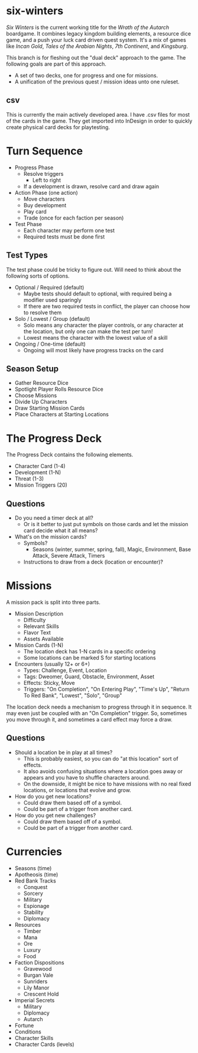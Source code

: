 # six-winters

*Six Winters* is the current working title for the *Wrath of the Autarch* boardgame. It combines legacy kingdom building elements, a resource dice game, and a push your luck card driven quest system. It's a mix of games like *Incan Gold*, *Tales of the Arabian Nights*, *7th Continent*, and *Kingsburg*.

This branch is for fleshing out the "dual deck" approach to the game. The following goals are part of this approach.

* A set of two decks, one for progress and one for missions.
* A unification of the previous quest / mission ideas unto one ruleset.

## csv

This is currently the main actively developed area. I have .csv files for most of the cards in the game. They get imported into InDesign in order to quickly create physical card decks for playtesting.

# Turn Sequence

* Progress Phase
   * Resolve triggers
      * Left to right
   * If a development is drawn, resolve card and draw again
* Action Phase (one action)
   * Move characters
   * Buy development
   * Play card
   * Trade (once for each faction per season)
* Test Phase
   * Each character may perform one test
   * Required tests must be done first

## Test Types

The test phase could be tricky to figure out. Will need to think about the following sorts of options.

* Optional / Required (default)
   * Maybe tests should default to optional, with required being a modifier used sparingly
   * If there are two required tests in conflict, the player can choose how to resolve them
* Solo / Lowest / Group (default)
   * Solo means any character the player controls, or any character at the location, but only one can make the test per turn!
   * Lowest means the character with the lowest value of a skill
* Ongoing / One-time (default)
   * Ongoing will most likely have progress tracks on the card

## Season Setup

* Gather Resource Dice
* Spotlight Player Rolls Resource Dice
* Choose Missions
* Divide Up Characters
* Draw Starting Mission Cards
* Place Characters at Starting Locations

# The Progress Deck

The Progress Deck contains the following elements.

* Character Card (1-4)
* Development (1-N)
* Threat (1-3)
* Mission Triggers (20)

## Questions

* Do you need a timer deck at all?
   * Or is it better to just put symbols on those cards and let the mission card decide what it all means?
* What's on the mission cards?
   * Symbols?
      * Seasons (winter, summer, spring, fall), Magic, Environment, Base Attack, Severe Attack, Timers
   * Instructions to draw from a deck (location or encounter)?

# Missions

A mission pack is split into three parts.

* Mission Description
   * Difficulty
   * Relevant Skills
   * Flavor Text
   * Assets Available
* Mission Cards (1-N)
   * The location deck has 1-N cards in a specific ordering
   * Some locations can be marked S for starting locations
* Encounters (usually 12+ or 6+)
   * Types: Challenge, Event, Location
   * Tags: Dweomer, Guard, Obstacle, Environment, Asset
   * Effects: Sticky, Move
   * Triggers: "On Completion", "On Entering Play", "Time's Up", "Return To Red Bank", "Lowest", "Solo", "Group"

The location deck needs a mechanism to progress through it in sequence. It may even just be coupled with an "On Completion" trigger. So, sometimes you move through it, and sometimes a card effect may force a draw.

## Questions

* Should a location be in play at all times?
   * This is probably easiest, so you can do "at this location" sort of effects.
   * It also avoids confusing situations where a location goes away or appears and you have to shuffle characters around.
   * On the downside, it might be nice to have missions with no real fixed locations, or locations that evolve and grow.
* How do you get new locations?
   * Could draw them based off of a symbol.
   * Could be part of a trigger from another card.
* How do you get new challenges?
   * Could draw them based off of a symbol.
   * Could be part of a trigger from another card.

# Currencies

* Seasons (time)
* Apotheosis (time)
* Red Bank Tracks
   * Conquest
   * Sorcery
   * Military
   * Espionage
   * Stability
   * Diplomacy
* Resources
   * Timber
   * Mana
   * Ore
   * Luxury
   * Food
* Faction Dispositions
   * Gravewood
   * Burgan Vale
   * Sunriders
   * Lily Manor
   * Crescent Hold
* Imperial Secrets
   * Military
   * Diplomacy
   * Autarch
* Fortune
* Conditions
* Character Skills
* Character Cards (levels)